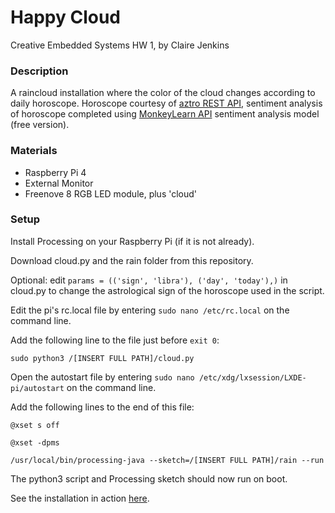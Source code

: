 # Happy Cloud
Creative Embedded Systems HW 1, by Claire Jenkins

### Description
A raincloud installation where the color of the cloud changes according to daily horoscope.
Horoscope courtesy of [aztro REST API](https://aztro.readthedocs.io/en/latest/), sentiment analysis of horoscope completed using [MonkeyLearn API](https://monkeylearn.com/monkeylearn-api/) sentiment analysis model (free version). 

### Materials
- Raspberry Pi 4
- External Monitor
- Freenove 8 RGB LED module, plus 'cloud'

### Setup
Install Processing on your Raspberry Pi (if it is not already).

Download cloud.py and the rain folder from this repository.

Optional: edit `params = (('sign', 'libra'), ('day', 'today'),)` in cloud.py to change the astrological sign of the horoscope used in the script.

Edit the pi's rc.local file by entering
` sudo nano /etc/rc.local `
on the command line.

Add the following line to the file just before `exit 0`:

`sudo python3 /[INSERT FULL PATH]/cloud.py`

Open the autostart file by entering
`sudo nano /etc/xdg/lxsession/LXDE-pi/autostart`
on the command line.

Add the following lines to the end of this file:

`@xset s off`

`@xset -dpms`

`/usr/local/bin/processing-java --sketch=/[INSERT FULL PATH]/rain --run`

The python3 script and Processing sketch should now run on boot.

See the installation in action [here](https://youtu.be/HAGHOmP0wMo).
